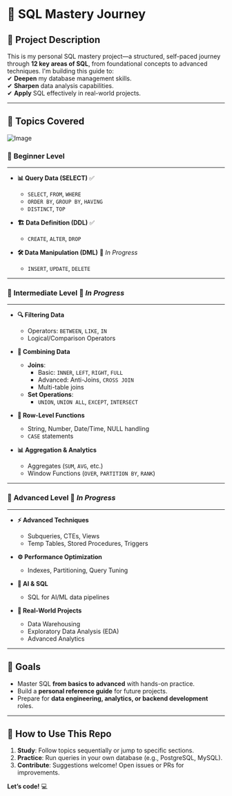 # 🚀 SQL Mastery Journey

## 📖 **Project Description**  
This is my personal SQL mastery project—a structured, self-paced journey through **12 key areas of SQL**, from foundational concepts to advanced techniques. I'm building this guide to:  
✔ **Deepen** my database management skills.  
✔ **Sharpen** data analysis capabilities.  
✔ **Apply** SQL effectively in real-world projects.  

---

## 📌 **Topics Covered**  
![Image](https://github.com/user-attachments/assets/2d8d441c-8e6d-486b-9a1a-1f564aab527e)

### 🌱 **Beginner Level**  
---  
- **📊 Query Data (SELECT)** ✅  
  - `SELECT`, `FROM`, `WHERE`  
  - `ORDER BY`, `GROUP BY`, `HAVING`  
  - `DISTINCT`, `TOP`  

- **🏗️ Data Definition (DDL)** ✅  
  - `CREATE`, `ALTER`, `DROP`  

- **🛠️ Data Manipulation (DML)** 🚧 *In Progress*  
  - `INSERT`, `UPDATE`, `DELETE`  

---

### 🔧 **Intermediate Level**   🚧 *In Progress*  
---  
- **🔍 Filtering Data**  
  - Operators: `BETWEEN`, `LIKE`, `IN`  
  - Logical/Comparison Operators  

- **🧩 Combining Data**  
  - **Joins**:  
    - Basic: `INNER`, `LEFT`, `RIGHT`, `FULL`  
    - Advanced: Anti-Joins, `CROSS JOIN`  
    - Multi-table joins  
  - **Set Operations**:  
    - `UNION`, `UNION ALL`, `EXCEPT`, `INTERSECT`  

- **📝 Row-Level Functions**  
  - String, Number, Date/Time, NULL handling  
  - `CASE` statements  

- **📊 Aggregation & Analytics**  
  - Aggregates (`SUM`, `AVG`, etc.)  
  - Window Functions (`OVER`, `PARTITION BY`, `RANK`)  

---

### 🧠 **Advanced Level**  🚧 *In Progress*  
---  
- **⚡ Advanced Techniques**  
  - Subqueries, CTEs, Views  
  - Temp Tables, Stored Procedures, Triggers  

- **⚙️ Performance Optimization**  
  - Indexes, Partitioning, Query Tuning  

- **🤖 AI & SQL**  
  - SQL for AI/ML data pipelines  

- **💼 Real-World Projects**  
  - Data Warehousing  
  - Exploratory Data Analysis (EDA)  
  - Advanced Analytics  

---

## 🎯 **Goals**  
- Master SQL **from basics to advanced** with hands-on practice.  
- Build a **personal reference guide** for future projects.  
- Prepare for **data engineering, analytics, or backend development** roles.  

---

## 🔗 **How to Use This Repo**  
1. **Study**: Follow topics sequentially or jump to specific sections.  
2. **Practice**: Run queries in your own database (e.g., PostgreSQL, MySQL).  
3. **Contribute**: Suggestions welcome! Open issues or PRs for improvements.  

**Let’s code!** 💻  
